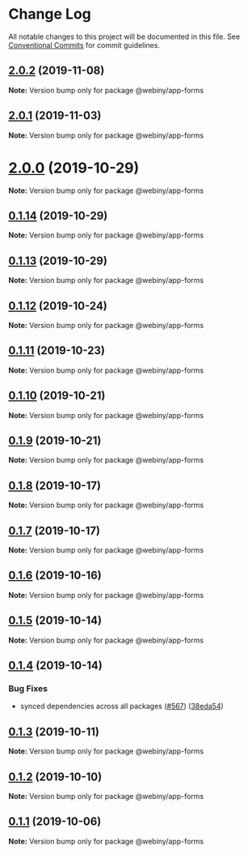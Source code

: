 # Change Log

All notable changes to this project will be documented in this file.
See [Conventional Commits](https://conventionalcommits.org) for commit guidelines.

## [2.0.2](https://github.com/webiny/webiny-js/compare/@webiny/app-forms@2.0.1...@webiny/app-forms@2.0.2) (2019-11-08)

**Note:** Version bump only for package @webiny/app-forms





## [2.0.1](https://github.com/webiny/webiny-js/compare/@webiny/app-forms@2.0.0...@webiny/app-forms@2.0.1) (2019-11-03)

**Note:** Version bump only for package @webiny/app-forms





# [2.0.0](https://github.com/webiny/webiny-js/compare/@webiny/app-forms@0.1.14...@webiny/app-forms@2.0.0) (2019-10-29)

**Note:** Version bump only for package @webiny/app-forms





## [0.1.14](https://github.com/webiny/webiny-js/compare/@webiny/app-forms@0.1.13...@webiny/app-forms@0.1.14) (2019-10-29)

**Note:** Version bump only for package @webiny/app-forms





## [0.1.13](https://github.com/webiny/webiny-js/compare/@webiny/app-forms@0.1.12...@webiny/app-forms@0.1.13) (2019-10-29)

**Note:** Version bump only for package @webiny/app-forms





## [0.1.12](https://github.com/webiny/webiny-js/compare/@webiny/app-forms@0.1.11...@webiny/app-forms@0.1.12) (2019-10-24)

**Note:** Version bump only for package @webiny/app-forms





## [0.1.11](https://github.com/webiny/webiny-js/compare/@webiny/app-forms@0.1.10...@webiny/app-forms@0.1.11) (2019-10-23)

**Note:** Version bump only for package @webiny/app-forms





## [0.1.10](https://github.com/webiny/webiny-js/compare/@webiny/app-forms@0.1.9...@webiny/app-forms@0.1.10) (2019-10-21)

**Note:** Version bump only for package @webiny/app-forms





## [0.1.9](https://github.com/webiny/webiny-js/compare/@webiny/app-forms@0.1.8...@webiny/app-forms@0.1.9) (2019-10-21)

**Note:** Version bump only for package @webiny/app-forms





## [0.1.8](https://github.com/webiny/webiny-js/compare/@webiny/app-forms@0.1.7...@webiny/app-forms@0.1.8) (2019-10-17)

**Note:** Version bump only for package @webiny/app-forms





## [0.1.7](https://github.com/webiny/webiny-js/compare/@webiny/app-forms@0.1.6...@webiny/app-forms@0.1.7) (2019-10-17)

**Note:** Version bump only for package @webiny/app-forms





## [0.1.6](https://github.com/webiny/webiny-js/compare/@webiny/app-forms@0.1.5...@webiny/app-forms@0.1.6) (2019-10-16)

**Note:** Version bump only for package @webiny/app-forms





## [0.1.5](https://github.com/webiny/webiny-js/compare/@webiny/app-forms@0.1.4...@webiny/app-forms@0.1.5) (2019-10-14)

**Note:** Version bump only for package @webiny/app-forms





## [0.1.4](https://github.com/webiny/webiny-js/compare/@webiny/app-forms@0.1.3...@webiny/app-forms@0.1.4) (2019-10-14)


### Bug Fixes

* synced dependencies across all packages ([#567](https://github.com/webiny/webiny-js/issues/567)) ([38eda54](https://github.com/webiny/webiny-js/commit/38eda547bead6e8a2c46875730bbcd8f1227e475))





## [0.1.3](https://github.com/webiny/webiny-js/compare/@webiny/app-forms@0.1.2...@webiny/app-forms@0.1.3) (2019-10-11)

**Note:** Version bump only for package @webiny/app-forms





## [0.1.2](https://github.com/webiny/webiny-js/compare/@webiny/app-forms@0.1.1...@webiny/app-forms@0.1.2) (2019-10-10)

**Note:** Version bump only for package @webiny/app-forms





## [0.1.1](https://github.com/webiny/webiny-js/compare/@webiny/app-forms@0.1.0...@webiny/app-forms@0.1.1) (2019-10-06)

**Note:** Version bump only for package @webiny/app-forms
